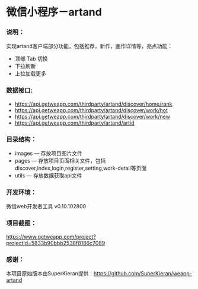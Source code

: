 # 微信小程序－artand

### 说明：

实现artand客户端部分功能，包括推荐，新作，画作详情等，亮点功能：
- 顶部 Tab 切换
- 下拉刷新
- 上拉加载更多

### 数据接口:

- https://api.getweapp.com/thirdparty/artand/discover/home/rank
- https://api.getweapp.com/thirdparty/artand/discover/work/hot
- https://api.getweapp.com/thirdparty/artand/discover/work/new
- https://api.getweapp.com/thirdparty/artand/artid

### 目录结构：
- images — 存放项目图片文件
- pages — 存放项目页面相关文件，包括discover,index,login,register,setting,work-detail等页面
- utils — 存放数据获取api文件

### 开发环境：

微信web开发者工具 v0.10.102800

### 项目截图：

https://www.getweapp.com/project?projectId=5833b90bbb2538f8186c7089

### 感谢：

本项目原始版本由SuperKieran提供：https://github.com/SuperKieran/weapp-artand
